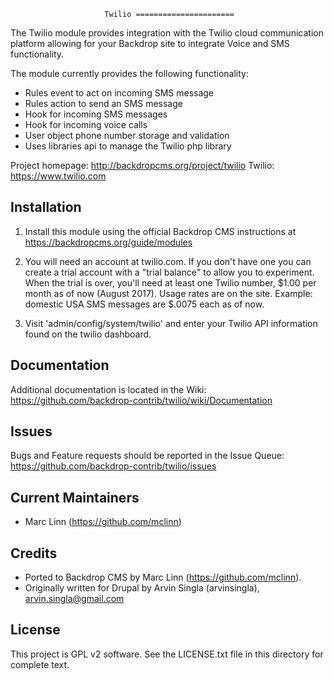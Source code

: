                          Twilio ======================

The Twilio module provides integration with the Twilio cloud communication
platform allowing for your Backdrop site to integrate Voice and SMS
functionality. 

The module currently provides the following functionality:

- Rules event to act on incoming SMS message
- Rules action to send an SMS message
- Hook for incoming SMS messages
- Hook for incoming voice calls
- User object phone number storage and validation
- Uses libraries api to manage the Twilio php library

Project homepage: http://backdropcms.org/project/twilio
Twilio: https://www.twilio.com

Installation
------------

1. Install this module using the official Backdrop CMS instructions at https://backdropcms.org/guide/modules

2. You will need an account at twilio.com. If you don't have one you can create a trial account with a "trial balance" to allow you to experiment. 
When the trial is over, you'll need at least one Twilio number, $1.00 per month as of now (August 2017).  Usage rates are on the site. Example: domestic USA SMS messages are $.0075 each as of now. 

3. Visit 'admin/config/system/twilio' and enter your Twilio API information
    found on the twilio dashboard.
    
Documentation
-------------

Additional documentation is located in the Wiki:
https://github.com/backdrop-contrib/twilio/wiki/Documentation

Issues
------

Bugs and Feature requests should be reported in the Issue Queue:
https://github.com/backdrop-contrib/twilio/issues

Current Maintainers
-------------------

- Marc Linn (https://github.com/mclinn)

Credits
-------

- Ported to Backdrop CMS by Marc Linn (https://github.com/mclinn).
- Originally written for Drupal by Arvin Singla (arvinsingla), arvin.singla@gmail.com

License
-------

This project is GPL v2 software. See the LICENSE.txt file in this directory for complete text.
